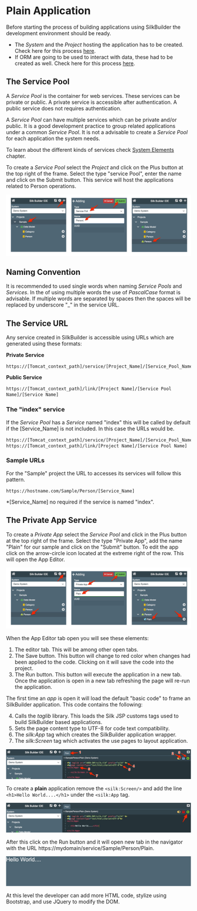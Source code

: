 # Plain Application

Before starting the process of building applications using SilkBuilder the development environment should be ready.

* The *System* and the *Project* hosting the application has to be created. Check here for this process [here](development_environment.md).
* If ORM are going to be used to interact with data, these had to be created as well. Check here for this process [here](project_data_model.md).

## The Service Pool

A *Service Pool* is the container for web services. These services can be private or public. A private service is accessible  after authentication. A public service does not requires authentication.

A *Service Pool* can have multiple services which can be private and/or public. It is a good development practice to group related applications under a common *Service Pool*. It is not a advisable to create a *Service Pool* for each application the system needs.

To learn about the different kinds of services check [System Elements](system_elements.md#service-poll) chapter.

To create a *Service Pool* select the *Project* and click on the Plus button at the top right of the frame. Select the type "service Pool", enter the name and click on the Submit button. This service will host the applications related to Person operations.

![Service Pool](../.gitbook/assets/sample_plain_1.jpg)

## Naming Convention

It is recommended to used single words when naming *Service Pools* and *Services*. In the of using multiple words the use of *PascalCase* format is advisable. If multiple words are separated by spaces then the spaces will be replaced by underscore "_" in the service URL.

## The Service URL 

Any service created in SilkBuilder is accessible using URLs which are generated using these formats:

**Private Service**

```
https://[Tomcat_context_path]/service/[Project_Name]/[Service_Pool_Name]/[Service_Name]
```
**Public Service**

```
https://[Tomcat_context_path]/link/[Project Name]/[Service Pool Name]/[Service Name]
```

### The "index" service

If the *Service Pool* has a *Service* named "index" this will be called by default if the [Service_Name] is not included. In this case the URLs would be.

```
https://[Tomcat_context_path]/service/[Project_Name]/[Service_Pool_Name]
https://[Tomcat_context_path]/link/[Project Name]/[Service Pool Name]
```

### Sample URLs

For the "Sample" project the URL to accesses its services will follow this pattern. 

```
https://hostname.com/Sample/Person/[Service_Name]
```

*[Service_Name] no required if the service is named "index".

## The Private App Service

To create a *Private App* select the *Service Pool* and click in the Plus button at the top right of the frame. Select the type "Private App", add the name "Plain" for our sample and click on the "Submit" button. To edit the app click on the arrow-circle icon located at the extreme right of the row. This will open the App Editor.

![App Service](../.gitbook/assets/sample_plain_2.jpg)

When the  App Editor tab open you will see these elements: 

1. The editor tab. This will be among other open tabs.
2. The Save button. This button will change to red color when changes had been applied to the code. Clicking on it will save the code into the project.
3. The Run button. This button will execute the application in a new tab. Once the application is open in a new tab refreshing the page will re-run the application.

The first time an *app* is open it will load the default "basic code" to frame an SilkBuilder application. This code contains the following:

4. Calls the *taglib* library. This loads the Silk JSP customs tags used to build SilkBuilder based applications.
5. Sets the page content type to UTF-8 for code text compatibility.
6. The *silk:App* tag which creates the SilkBuilder application wrapper.
7. The *silk:Screen* tag which activates the use pages to layout application.

![App Editor](../.gitbook/assets/sample_plain_3.jpg)

To create a **plain** application remove the ```<silk:Screen/>``` and add the line ```<h1>Hello World....</h1>``` under the ```<silk:App``` tag. 

![App Code](../.gitbook/assets/sample_plain_4.jpg)

After this click on the Run button and it will open new tab in the navigator with the URL https://mydomain/service/Sample/Person/Plain.

![App Running](../.gitbook/assets/sample_plain_5.jpg)

At this level the developer can add more HTML code, stylize using Bootstrap, and use JQuery to modify the DOM.
